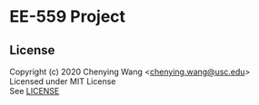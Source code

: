 # EE-559 Project


## License

Copyright (c) 2020 Chenying Wang \<chenying.wang@usc.edu\> \
Licensed under MIT License \
See [LICENSE](./LICENSE)
